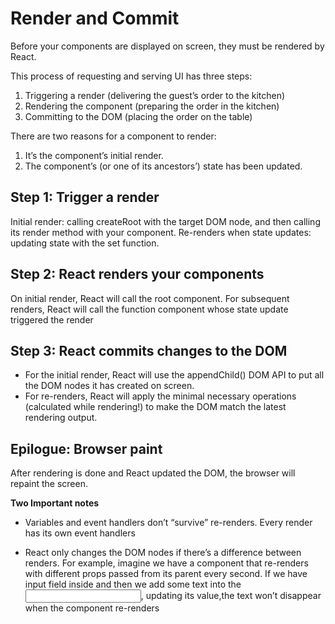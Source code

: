 # Render and Commit

Before your components are displayed on screen, they must be rendered by React.

This process of requesting and serving UI has three steps:

1. Triggering a render (delivering the guest’s order to the kitchen)
2. Rendering the component (preparing the order in the kitchen)
3. Committing to the DOM (placing the order on the table)

There are two reasons for a component to render:

1. It’s the component’s initial render.
2. The component’s (or one of its ancestors’) state has been updated.

## Step 1: Trigger a render

Initial render: calling createRoot with the target DOM node, and then calling its render method with your component.
Re-renders when state updates: updating state with the set function.

## Step 2: React renders your components

On initial render, React will call the root component.
For subsequent renders, React will call the function component whose state update triggered the render

## Step 3: React commits changes to the DOM

- For the initial render, React will use the appendChild() DOM API to put all the DOM nodes it has created on screen.
- For re-renders, React will apply the minimal necessary operations (calculated while rendering!) to make the DOM match the latest rendering output.

## Epilogue: Browser paint

After rendering is done and React updated the DOM, the browser will repaint the screen.

**Two Important notes**

- Variables and event handlers don’t “survive” re-renders. Every render has its own event handlers

- React only changes the DOM nodes if there’s a difference between renders. For example, imagine we have a component that re-renders with different props passed from its parent every second. If we have input field inside and then we add some text into the <input>, updating its value,the text won’t disappear when the component re-renders
